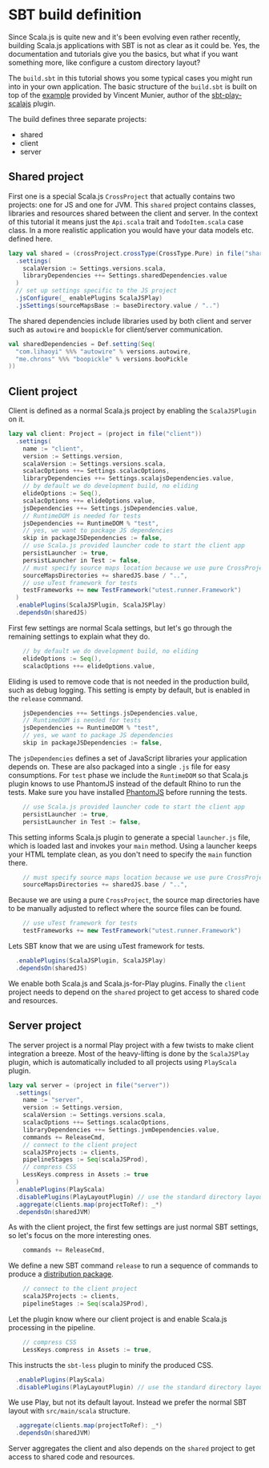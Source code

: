 # SBT build definition

Since Scala.js is quite new and it's been evolving even rather recently, building Scala.js applications with SBT is not as clear as it could
be. Yes, the documentation and tutorials give you the basics, but what if you want something more, like configure a custom directory layout?

The `build.sbt` in this tutorial shows you some typical cases you might run into in your own application. The basic structure of the `build.sbt`
is built on top of the [example](https://github.com/vmunier/play-with-scalajs-example/blob/master/build.sbt) provided by Vincent Munier, author of
the [sbt-play-scalajs](https://github.com/vmunier/sbt-play-scalajs) plugin.

The build defines three separate projects:
* shared
* client
* server

## Shared project

First one is a special Scala.js `CrossProject` that actually contains two projects: one for JS and one for JVM. This `shared` project contains classes, libraries
and resources shared between the client and server. In the context of this tutorial it means just the `Api.scala` trait and `TodoItem.scala` case class.
In a more realistic application you would have your data models etc. defined here.

```scala
lazy val shared = (crossProject.crossType(CrossType.Pure) in file("shared"))
  .settings(
    scalaVersion := Settings.versions.scala,
    libraryDependencies ++= Settings.sharedDependencies.value
  )
  // set up settings specific to the JS project
  .jsConfigure(_ enablePlugins ScalaJSPlay)
  .jsSettings(sourceMapsBase := baseDirectory.value / "..")
```

The shared dependencies include libraries used by both client and server such as `autowire` and `boopickle` for client/server communication.
```scala
val sharedDependencies = Def.setting(Seq(
  "com.lihaoyi" %%% "autowire" % versions.autowire,
  "me.chrons" %%% "boopickle" % versions.booPickle
))
```

## Client project

Client is defined as a normal Scala.js project by enabling the `ScalaJSPlugin` on it.

```scala
lazy val client: Project = (project in file("client"))
  .settings(
    name := "client",
    version := Settings.version,
    scalaVersion := Settings.versions.scala,
    scalacOptions ++= Settings.scalacOptions,
    libraryDependencies ++= Settings.scalajsDependencies.value,
    // by default we do development build, no eliding
    elideOptions := Seq(),
    scalacOptions ++= elideOptions.value,
    jsDependencies ++= Settings.jsDependencies.value,
    // RuntimeDOM is needed for tests
    jsDependencies += RuntimeDOM % "test",
    // yes, we want to package JS dependencies
    skip in packageJSDependencies := false,
    // use Scala.js provided launcher code to start the client app
    persistLauncher := true,
    persistLauncher in Test := false,
    // must specify source maps location because we use pure CrossProject
    sourceMapsDirectories += sharedJS.base / "..",
    // use uTest framework for tests
    testFrameworks += new TestFramework("utest.runner.Framework")
  )
  .enablePlugins(ScalaJSPlugin, ScalaJSPlay)
  .dependsOn(sharedJS)
```

First few settings are normal Scala settings, but let's go through the remaining settings to explain what they do.

```scala
    // by default we do development build, no eliding
    elideOptions := Seq(),
    scalacOptions ++= elideOptions.value,
```
Eliding is used to remove code that is not needed in the production build, such as debug logging. This setting is empty by default, but is enabled in
the `release` command.

```scala
    jsDependencies ++= Settings.jsDependencies.value,
    // RuntimeDOM is needed for tests
    jsDependencies += RuntimeDOM % "test",
    // yes, we want to package JS dependencies
    skip in packageJSDependencies := false,
```
The `jsDependencies` defines a set of JavaScript libraries your application depends on. These are also packaged into a single `.js` file for easy
consumptions. For `test` phase we include the `RuntimeDOM` so that Scala.js plugin knows to use PhantomJS instead of the default Rhino to run the tests.
Make sure you have installed [PhantomJS](http://phantomjs.org/) before running the tests.

```scala
    // use Scala.js provided launcher code to start the client app
    persistLauncher := true,
    persistLauncher in Test := false,
```
This setting informs Scala.js plugin to generate a special `launcher.js` file, which is loaded last and invokes your `main` method. Using a launcher keeps
your HTML template clean, as you don't need to specify the `main` function there.

```scala
    // must specify source maps location because we use pure CrossProject
    sourceMapsDirectories += sharedJS.base / "..",
```
Because we are using a pure `CrossProject`, the source map directories have to be manually adjusted to reflect where the source files can be found.

```scala
    // use uTest framework for tests
    testFrameworks += new TestFramework("utest.runner.Framework")
```
Lets SBT know that we are using uTest framework for tests.

```scala
  .enablePlugins(ScalaJSPlugin, ScalaJSPlay)
  .dependsOn(sharedJS)
```
We enable both Scala.js and Scala.js-for-Play plugins. Finally the `client` project needs to depend on the `shared` project to get access to shared code
and resources.

## Server project

The server project is a normal Play project with a few twists to make client integration a breeze. Most of the heavy-lifting is done by the `ScalaJSPlay`
plugin, which is automatically included to all projects using `PlayScala` plugin.

```scala
lazy val server = (project in file("server"))
  .settings(
    name := "server",
    version := Settings.version,
    scalaVersion := Settings.versions.scala,
    scalacOptions ++= Settings.scalacOptions,
    libraryDependencies ++= Settings.jvmDependencies.value,
    commands += ReleaseCmd,
    // connect to the client project
    scalaJSProjects := clients,
    pipelineStages := Seq(scalaJSProd),
    // compress CSS
    LessKeys.compress in Assets := true
  )
  .enablePlugins(PlayScala)
  .disablePlugins(PlayLayoutPlugin) // use the standard directory layout instead of Play's custom
  .aggregate(clients.map(projectToRef): _*)
  .dependsOn(sharedJVM)
```
As with the client project, the first few settings are just normal SBT settings, so let's focus on the more interesting ones.

```scala
    commands += ReleaseCmd,
```
We define a new SBT command `release` to run a sequence of commands to produce a [distribution package](production-build.md).

```scala
    // connect to the client project
    scalaJSProjects := clients,
    pipelineStages := Seq(scalaJSProd),
```
Let the plugin know where our client project is and enable Scala.js processing in the pipeline.

```scala
    // compress CSS
    LessKeys.compress in Assets := true,
```
This instructs the `sbt-less` plugin to minify the produced CSS.


```scala
  .enablePlugins(PlayScala)
  .disablePlugins(PlayLayoutPlugin) // use the standard directory layout instead of Play's custom
```
We use Play, but not its default layout. Instead we prefer the normal SBT layout with `src/main/scala` structure.

```scala
  .aggregate(clients.map(projectToRef): _*)
  .dependsOn(sharedJVM)
```
Server aggregates the client and also depends on the `shared` project to get access to shared code and resources.
